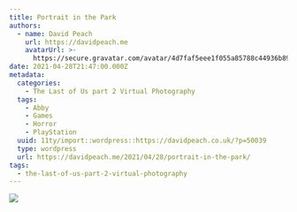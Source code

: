 ```yaml
---
title: Portrait in the Park
authors:
  - name: David Peach
    url: https://davidpeach.me
    avatarUrl: >-
      https://secure.gravatar.com/avatar/4d7faf5eee1f055a85788c44936b8995eaab6dfb004e7854ec747ccb272e91ee?s=96&d=mm&r=g
date: 2021-04-28T21:47:00.000Z
metadata:
  categories:
    - The Last of Us part 2 Virtual Photography
  tags:
    - Abby
    - Games
    - Horror
    - PlayStation
  uuid: 11ty/import::wordpress::https://davidpeach.co.uk/?p=50039
  type: wordpress
  url: https://davidpeach.me/2021/04/28/portrait-in-the-park/
tags:
  - the-last-of-us-part-2-virtual-photography
---
```

[![](/assets/Portrait-in-the-Park-2048x2048-SkGW1vbyJOza.jpg)](/assets/Portrait-in-the-Park-2048x2048-SkGW1vbyJOza.jpg)